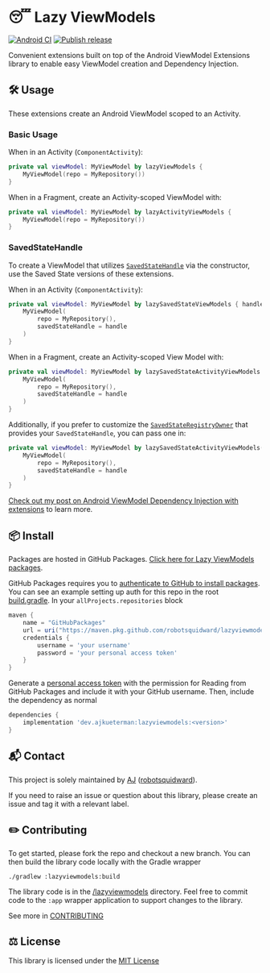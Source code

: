 # :sleeping: Lazy ViewModels

[![Android CI](https://github.com/robotsquidward/lazyviewmodels/workflows/Android%20CI/badge.svg)](https://github.com/robotsquidward/lazyviewmodels/actions?query=workflow%3A%22Android+CI%22)  [![Publish release](https://github.com/robotsquidward/lazyviewmodels/workflows/Publish%20release/badge.svg)](https://github.com/robotsquidward/lazyviewmodels/actions?query=workflow%3A%22Publish+release%22)

Convenient extensions built on top of the Android ViewModel Extensions library to enable easy ViewModel creation and Dependency Injection.

## :hammer_and_wrench:  Usage

These extensions create an Android ViewModel scoped to an Activity. 

### Basic Usage

When in an Activity (`ComponentActivity`):

```kotlin
private val viewModel: MyViewModel by lazyViewModels {
    MyViewModel(repo = MyRepository())  
}
```

When in a Fragment, create an Activity-scoped ViewModel with:

```kotlin
private val viewModel: MyViewModel by lazyActivityViewModels {
    MyViewModel(repo = MyRepository())  
}
```

### SavedStateHandle

To create a ViewModel that utilizes [`SavedStateHandle`](https://developer.android.com/reference/androidx/lifecycle/SavedStateHandle) via the constructor, use the Saved State versions of these extensions.

When in an Activity (`ComponentActivity`):

```kotlin
private val viewModel: MyViewModel by lazySavedStateViewModels { handle: SavedStateHandle ->
    MyViewModel(
        repo = MyRepository(),
        savedStateHandle = handle
    )
}
```

When in a Fragment, create an Activity-scoped View Model with: 

```kotlin
private val viewModel: MyViewModel by lazySavedStateActivityViewModels { handle: SavedStateHandle ->
    MyViewModel(
        repo = MyRepository(),
        savedStateHandle = handle
    )
}
```

Additionally, if you prefer to customize the [`SavedStateRegistryOwner`](https://developer.android.com/reference/androidx/savedstate/SavedStateRegistryOwner) that provides your `SavedStateHandle`, you can pass one in:

```kotlin
private val viewModel: MyViewModel by lazySavedStateActivityViewModels(this.requireActivity()) { handle: SavedStateHandle ->
    MyViewModel(
        repo = MyRepository(),
        savedStateHandle = handle
    )
}
```

[Check out my post on Android ViewModel Dependency Injection with extensions](https://ajkueterman.dev/posts/android-viewmodel-manual-dependency-injection-made-easy/) to learn more.

## :package:  Install

Packages are hosted in GitHub Packages. [Click here for Lazy ViewModels packages](https://github.com/robotsquidward/lazyviewmodels/packages).

GitHub Packages requires you to [authenticate to GitHub to install packages](https://docs.github.com/en/free-pro-team@latest/packages/using-github-packages-with-your-projects-ecosystem/configuring-gradle-for-use-with-github-packages#authenticating-to-github-packages). You can see an example setting up auth for this repo in the root [build.gradle](build.gradle).  In your `allProjects.repositories` block

```groovy
maven {
    name = "GitHubPackages"
    url = uri("https://maven.pkg.github.com/robotsquidward/lazyviewmodels")
    credentials {
        username = 'your username'
        password = 'your personal access token'
    }
}
```

Generate a [personal access token](https://docs.github.com/en/free-pro-team@latest/github/authenticating-to-github/creating-a-personal-access-token) with the permission for Reading from GitHub Packages and include it with your GitHub username. Then, include the dependency as normal

```groovy
dependencies {
    implementation 'dev.ajkueterman:lazyviewmodels:<version>'
}
```

## :mailbox_with_mail: Contact

This project is solely maintained by [AJ](https://ajkueterman.dev) ([robotsquidward](https://robotsquidward.com)).

If you need to raise an issue or question about this library, please create an issue and tag it with a relevant label.

## :pencil2: Contributing

To get started, please fork the repo and checkout a new branch. You can then build the library code locally with the Gradle wrapper

```
./gradlew :lazyviewmodels:build
```

The library code is in the [/lazyviewmodels](/lazyviewmodels) directory. Feel free to commit code to the `:app` wrapper application to support changes to the library.

See more in [CONTRIBUTING](CONTRIBUTING.md)

## :balance_scale: License

This library is licensed under the [MIT License](LICENSE)
